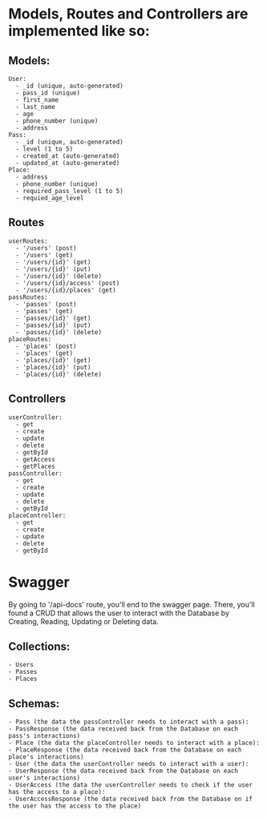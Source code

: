 # Models, Routes and Controllers are implemented like so:

  ## Models:
    User:
      - _id (unique, auto-generated)
      - pass_id (unique)
      - first_name
      - last_name
      - age
      - phone_number (unique)
      - address
    Pass:
      - _id (unique, auto-generated)
      - level (1 to 5)
      - created_at (auto-generated)
      - updated_at (auto-generated)
    Place:
      - address
      - phone_number (unique)
      - required_pass_level (1 to 5)
      - requied_age_level
  ## Routes
    userRoutes:
      - '/users' (post)
      - '/users' (get)
      - '/users/{id}' (get)
      - '/users/{id}' (put)
      - '/users/{id}' (delete)
      - '/users/{id}/access' (post)
      - '/users/{id}/places' (get)
    passRoutes:
      - 'passes' (post)
      - 'passes' (get)
      - 'passes/{id}' (get)
      - 'passes/{id}' (put)
      - 'passes/{id}' (delete)
    placeRoutes:
      - 'places' (post)
      - 'places' (get)
      - 'places/{id}' (get)
      - 'places/{id}' (put)
      - 'places/{id}' (delete)
  ## Controllers
    userController:
      - get
      - create
      - update
      - delete
      - getById
      - getAccess
      - getPlaces
    passController:
      - get
      - create
      - update
      - delete
      - getById
    placeController:
      - get
      - create
      - update
      - delete
      - getById

# Swagger

  By going to '/api-docs' route, you'll end to the swagger page. There, you'll found a CRUD that allows the user to interact with the Database by Creating, Reading, Updating or Deleting data.
  
  ## Collections:
    - Users
    - Passes
    - Places

  ## Schemas:
    - Pass (the data the passController needs to interact with a pass):
    - PassResponse (the data received back from the Database on each pass's interactions)
    - Place (the data the placeController needs to interact with a place):
    - PlaceResponse (the data received back from the Database on each place's interactions)
    - User (the data the userController needs to interact with a user):
    - UserResponse (the data received back from the Database on each user's interactions)
    - UserAccess (the data the userController needs to check if the user has the access to a place):
    - UserAccessResponse (the data received back from the Database on if the user has the access to the place)


